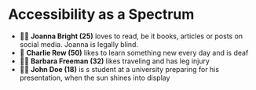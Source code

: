 # Accessibility as a Spectrum
- 👩‍💻 **Joanna Bright (25)** loves to read, be it books, articles or posts on social media. Joanna is legally blind. 
- 🙎‍ **Charlie Rew (50)** likes to learn something new every day and is deaf 
- 👩‍🦰 **Barbara Freeman (32)** likes traveling and has leg injury
- 👨‍🎓 **John Doe (18)** is s student at a university preparing for his presentation, when the sun shines into display 


<!--
4 User Personas
2: permanent, 1 temporary, 1 situational
Web: WCAG 2.1 AA
storyblok is trying to be more accessible
-->
